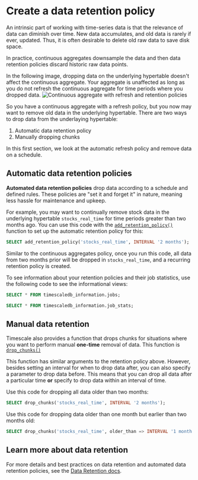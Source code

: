 # Create a data retention policy

An intrinsic part of working with time-series data is that the relevance of
data can diminish over time. New data accumulates, and old data
is rarely if ever, updated. Thus, it is often desirable to delete old raw
data to save disk space.

In practice, continuous aggregates downsample the data and then
 data retention policies discard historic raw data points.

<highlight type="note">
In the following image, dropping data on the underlying hypertable doesn't 
affect the continuous aggregate. Your aggregate is unaffected as long as you do not refresh the continuous aggregate 
for time periods where you dropped data.
</highlight>

  <img class="main-content__illustration" src="https://s3.amazonaws.com/assets.timescale.com/docs/images/getting-started/continuous-aggregate-policy-retention.jpg" alt="Continuous aggregate with refresh and retention policies"/>

So you have a continuous aggregate with a refresh policy, but you now may want to remove 
old data in the underlying hypertable. There are two ways to drop data from the 
underlaying hypertable: 
1. Automatic data retention policy
2. Manually dropping chunks

In this first section, we look at the automatic refresh policy and remove data 
on a schedule. 

## Automatic data retention policies

**Automated data retention policies** drop data according to a schedule and defined rules. 
These policies are "set it and forget it" in nature, meaning less hassle 
for maintenance and upkeep.

For example, you may want to continually remove stock data in the underlying hypertable 
`stocks_real_time` for time periods greater than two months ago. You can use this code with 
the [`add_retention_policy()`][retention-policy] function to set up the automatic retention policy for this:

```sql
SELECT add_retention_policy('stocks_real_time', INTERVAL '2 months');
```
Similar to the continuous aggregates policy, once you run this code, all data 
from two months prior will be dropped in `stocks_real_time`, and a recurring retention
policy is created. 

To see information about your retention policies and their job statistics, use the
following code to see the informational views:

```sql
SELECT * FROM timescaledb_information.jobs;

SELECT * FROM timescaledb_information.job_stats;
```

## Manual data retention

Timescale also provides a function that drops chunks for situations where 
you want to perform manual **one-time** removal of data. This function is 
[`drop_chunks()`][drop-chunks]

This function has similar arguments to the retention policy above. However, besides 
setting an interval for when to drop data after, you can also specify a
parameter to drop data before. This means that you can drop all data after a particular 
time **or** specify to drop data within an interval of time. 

Use this code for dropping all data older than two months:
```sql
SELECT drop_chunks('stocks_real_time', INTERVAL '2 months');
```
Use this code for dropping data older than one month but earlier than two months old:
```sql
SELECT drop_chunks('stocks_real_time', older_than => INTERVAL '1 month', newer_than => INTERVAL '2 months')
```

## Learn more about data retention

For more details and best practices on data retention and automated data retention
policies, see the [Data Retention docs][data-retention].

[data-retention]: /how-to-guides/data-retention/
[drop-chunks]: /api/:currentVersion:/hypertable/drop_chunks/
[retention-policy]: /api/:currentVersion:/data-retention/add_retention_policy/